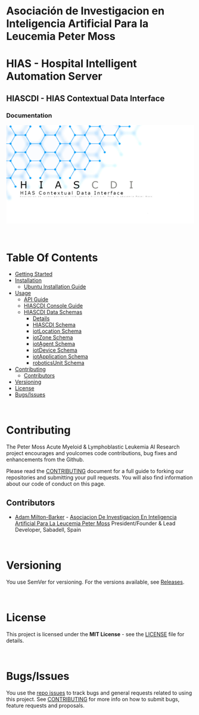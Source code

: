 # Asociación de Investigacion en Inteligencia Artificial Para la Leucemia Peter Moss
# HIAS - Hospital Intelligent Automation Server
## HIASCDI - HIAS Contextual Data Interface
### Documentation

![HIASCDI - HIAS Contextual Data Interface](../assets/images/HIASCDI.jpg)

&nbsp;

# Table Of Contents

- [Getting Started](getting-started.md)
- [Installation](installation/)
	- [Ubuntu Installation Guide](installation/ubuntu.md)
- [Usage](usage/)
	- [API Guide](usage/api.md)
	- [HIASCDI Console Guide](usage/console.md)
	- [HIASCDI Data Schemas](usage/schemas/)
		- [Details](usage/schemas/README.md)
		- [HIASCDI Schema](usage/schemas/HIASCDI.json)
		- [iotLocation Schema](usage/schemas/iotLocation.json)
		- [iotZone Schema](usage/schemas/iotZone.json)
		- [iotAgent Schema](usage/schemas/iotAgent.json)
		- [iotDevice Schema](usage/schemas/iotDevice.json)
		- [iotApplication Schema](usage/schemas/iotApplication.json)
		- [roboticsUnit Schema](usage/schemas/roboticsUnit.json)
- [Contributing](#contributing)
	- [Contributors](#contributors)
- [Versioning](#versioning)
- [License](#license)
- [Bugs/Issues](#bugs-issues)

&nbsp;

# Contributing

The Peter Moss Acute Myeloid & Lymphoblastic Leukemia AI Research project encourages and youlcomes code contributions, bug fixes and enhancements from the Github.

Please read the [CONTRIBUTING](../CONTRIBUTING.md "CONTRIBUTING") document for a full guide to forking our repositories and submitting your pull requests. You will also find information about our code of conduct on this page.

## Contributors

- [Adam Milton-Barker](https://www.leukemiaresearchassociation.ai/team/adam-milton-barker "Adam Milton-Barker") - [Asociacion De Investigacion En Inteligencia Artificial Para La Leucemia Peter Moss](https://www.leukemiaresearchassociation.ai "Asociacion De Investigacion En Inteligencia Artificial Para La Leucemia Peter Moss") President/Founder & Lead Developer, Sabadell, Spain

&nbsp;

# Versioning

You use SemVer for versioning. For the versions available, see [Releases](../releases "Releases").

&nbsp;

# License

This project is licensed under the **MIT License** - see the [LICENSE](../LICENSE "LICENSE") file for details.

&nbsp;

# Bugs/Issues

You use the [repo issues](../issues "repo issues") to track bugs and general requests related to using this project. See [CONTRIBUTING](../CONTRIBUTING.md "CONTRIBUTING") for more info on how to submit bugs, feature requests and proposals.